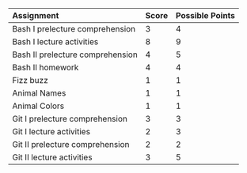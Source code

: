 |Assignment|Score|Possible Points|
|:-|:-|:-|
|Bash I prelecture comprehension|3|4|
|Bash I lecture activities|8|9|
|Bash II prelecture comprehension|4|5|
|Bash II homework|4|4|
|Fizz buzz| 1|1|
|Animal Names| 1|1|
|Animal Colors| 1|1|
|Git I prelecture comprehension|3|3|
|Git I lecture activities|2|3|
|Git II prelecture comprehension|2|2|
|Git II lecture activities|3|5|
